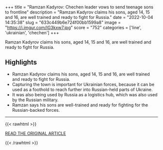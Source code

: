 +++
title = "Ramzan Kadyrov: Chechen leader vows to send teenage sons to frontline"
description = "Ramzan Kadyrov claims his sons, aged 14, 15 and 16, are well trained and ready to fight for Russia."
date = "2022-10-04 14:35:38"
slug = "633c449b6e724f00bb1599a8"
image = "https://i.imgur.com/IG3kxw7.jpg"
score = "752"
categories = ['line', 'ukrainian', 'chechen']
+++

Ramzan Kadyrov claims his sons, aged 14, 15 and 16, are well trained and ready to fight for Russia.

## Highlights

- Ramzan Kadyrov claims his sons, aged 14, 15 and 16, are well trained and ready to fight for Russia.
- Capturing the town is important for Ukrainian forces, because it can be used as a foothold to reach further into Russian-held parts of Ukraine.
- It was also being used by Russia as a logistics hub, which was also used by the Russian military.
- Ramzan says his sons are well-trained and ready for fighting for the Russian-backed forces.

---

{{< rawhtml >}}
  <p class="article-category">
    <a target="_blank" href="https://www.bbc.com/news/world-europe-63118050">READ THE ORIGINAL ARTICLE</a>
  </p>
{{< /rawhtml >}}
